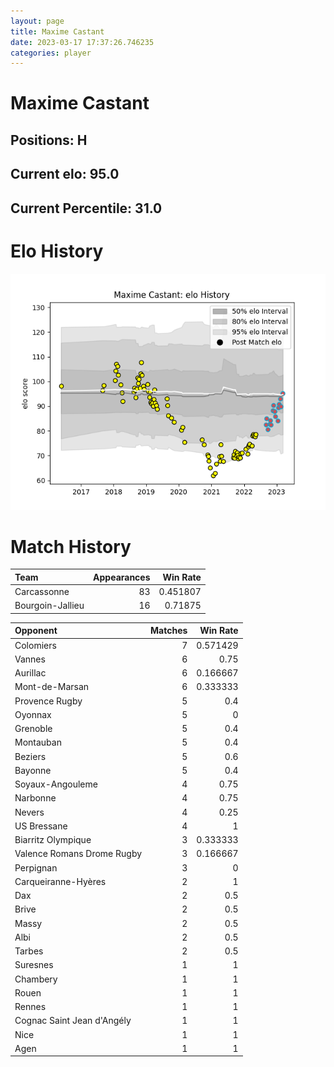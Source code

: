 ```yaml
---  
layout: page  
title: Maxime Castant  
date: 2023-03-17 17:37:26.746235  
categories: player  
---
```

# Maxime Castant

## Positions: H

## Current elo: 95.0

## Current Percentile: 31.0

# Elo History


![elo history](history_MaximeCastant.png)
# Match History


| Team             |   Appearances |   Win Rate |
|:-----------------|--------------:|-----------:|
| Carcassonne      |            83 |   0.451807 |
| Bourgoin-Jallieu |            16 |   0.71875  |

| Opponent                   |   Matches |   Win Rate |
|:---------------------------|----------:|-----------:|
| Colomiers                  |         7 |   0.571429 |
| Vannes                     |         6 |   0.75     |
| Aurillac                   |         6 |   0.166667 |
| Mont-de-Marsan             |         6 |   0.333333 |
| Provence Rugby             |         5 |   0.4      |
| Oyonnax                    |         5 |   0        |
| Grenoble                   |         5 |   0.4      |
| Montauban                  |         5 |   0.4      |
| Beziers                    |         5 |   0.6      |
| Bayonne                    |         5 |   0.4      |
| Soyaux-Angouleme           |         4 |   0.75     |
| Narbonne                   |         4 |   0.75     |
| Nevers                     |         4 |   0.25     |
| US Bressane                |         4 |   1        |
| Biarritz Olympique         |         3 |   0.333333 |
| Valence Romans Drome Rugby |         3 |   0.166667 |
| Perpignan                  |         3 |   0        |
| Carqueiranne-Hyères        |         2 |   1        |
| Dax                        |         2 |   0.5      |
| Brive                      |         2 |   0.5      |
| Massy                      |         2 |   0.5      |
| Albi                       |         2 |   0.5      |
| Tarbes                     |         2 |   0.5      |
| Suresnes                   |         1 |   1        |
| Chambery                   |         1 |   1        |
| Rouen                      |         1 |   1        |
| Rennes                     |         1 |   1        |
| Cognac Saint Jean d'Angély |         1 |   1        |
| Nice                       |         1 |   1        |
| Agen                       |         1 |   1        |